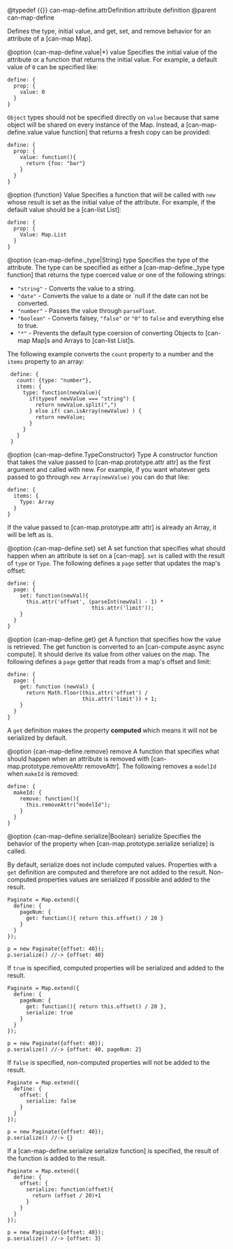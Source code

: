 @typedef {{}} can-map-define.attrDefinition attribute definition
@parent can-map-define

Defines the type, initial value, and get, set, and remove behavior for an attribute of a [can-map Map].

@option {can-map-define.value|*} value Specifies the initial value of the attribute or
a function that returns the initial value. For example, a default value of `0` can be 
specified like:

    define: {
      prop: {
        value: 0
      }
    }

`Object` types should not be specified directly on `value` because that same object will
be shared on every instance of the Map.  Instead, a [can-map-define.value value function] that 
returns a fresh copy can be provided:

    define: {
      prop: {
        value: function(){
          return {foo: "bar"}
        }
      }
    }

@option {function} Value Specifies a function that will be called with `new` whose result is
set as the initial value of the attribute. For example, if the default value should be a [can-list List]:

    define: {
      prop: {
        Value: Map.List
      }
    }

@option {can-map-define._type|String} type Specifies the type of the 
attribute.  The type can be specified as either a [can-map-define._type type function] 
that returns the type coerced value or one of the following strings:

 - `"string"` - Converts the value to a string.
 - `"date"` - Converts the value to a date or `null if the date can not be converted.
 - `"number"` - Passes the value through `parseFloat`.
 - `"boolean"` - Converts falsey, `"false"` or `"0"` to `false` and everything else to true.
 - `"*"` - Prevents the default type coersion of converting Objects to [can-map Map]s and Arrays to [can-list List]s.

The following example converts the `count` property to a number and the `items` property to an array:

     define: {
       count: {type: "number"},
       items: {
         type: function(newValue){
           if(typeof newValue === "string") {
             return newValue.split(",")
           } else if( can.isArray(newValue) ) {
             return newValue;
           }
         }
       }
     }

@option {can-map-define.TypeConstructor} Type A constructor function that takes 
the value passed to [can-map.prototype.attr attr] as the first argument and called with 
new. For example, if you want whatever
gets passed to go through `new Array(newValue)` you can do that like:

    define: {
      items: {
        Type: Array
      }
    }

If the value passed to [can-map.prototype.attr attr] is already an Array, it will be left as is.

@option {can-map-define.set} set A set function that specifies what should happen when an attribute
is set on a [can-map]. `set` is called with the result of `type` or `Type`. The following
defines a `page` setter that updates the map's offset:

    define: {
      page: {
        set: function(newVal){
          this.attr('offset', (parseInt(newVal) - 1) * 
                               this.attr('limit'));
        }
      }
    }

@option {can-map-define.get} get A function that specifies how the value is retrieved.  The get function is 
converted to an [can-compute.async async compute].  It should derive its value from other values
on the map. The following
defines a `page` getter that reads from a map's offset and limit:

    define: {
      page: {
        get: function (newVal) {
		  return Math.floor(this.attr('offset') / 
		                    this.attr('limit')) + 1;
		}
      }
    }
    
A `get` definition makes the property __computed__ which means it will not be serialized by default.

@option {can-map-define.remove} remove A function that specifies what should happen when an attribute is removed
with [can-map.prototype.removeAttr removeAttr]. The following removes a `modelId` when `makeId` is removed:

    define: {
      makeId: {
        remove: function(){
          this.removeAttr("modelId");
        }
      }
    }

@option {can-map-define.serialize|Boolean} serialize Specifies the behavior of the 
property when [can-map.prototype.serialize serialize] is called. 

By default, serialize does not include computed values. Properties with a `get` definition
are computed and therefore are not added to the result.  Non-computed properties values are
serialized if possible and added to the result.

    Paginate = Map.extend({
      define: {
        pageNum: {
          get: function(){ return this.offset() / 20 }
        }
      }
    });
    
    p = new Paginate({offset: 40});
    p.serialize() //-> {offset: 40}

If `true` is specified, computed properties will be serialized and added to the result.

    Paginate = Map.extend({
      define: {
        pageNum: { 
          get: function(){ return this.offset() / 20 },
          serialize: true
        }
      }
    });

    p = new Paginate({offset: 40});
    p.serialize() //-> {offset: 40, pageNum: 2}
    
    
If `false` is specified, non-computed properties will not be added to the result.

    Paginate = Map.extend({
      define: {
        offset: {
          serialize: false
        }
      }
    });

    p = new Paginate({offset: 40});
    p.serialize() //-> {}

If a [can-map-define.serialize serialize function] is specified, the result
of the function is added to the result.

    Paginate = Map.extend({
      define: {
        offset: {
          serialize: function(offset){
            return (offset / 20)+1
          }
        }
      }
    });

    p = new Paginate({offset: 40});
    p.serialize() //-> {offset: 3}
    
